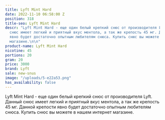 ```yaml
---
title: Lyft Mint Hard
date: 2022-11-10 06:58:00 Z
position: 318
title-seo: Lyft Mint Hard
descr: "Lyft Mint Hard - еще один белый крепкий снюс от производителя Lyft. Данный
  снюс имеет легкий и приятный вкус ментола, а так же крепость 45 мг. Данной крепости
  явно будет достаточно опытным любителям снюса. Купить снюс вы можете в нашем интернет
  магазине.\n\n"
product-name: Lyft Mint Hard
nicotine: 45
portions: 20
gram: 20
price: 3000
brand: Lyft
sale: new-snus
image: "/uploads/5-e22a53.png"
has_availability: false
---
```


Lyft Mint Hard - еще один белый крепкий снюс от производителя Lyft. Данный снюс имеет легкий и приятный вкус ментола, а так же крепость 45 мг. Данной крепости явно будет достаточно опытным любителям снюса. Купить снюс вы можете в нашем интернет магазине.

